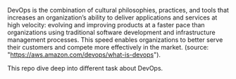 DevOps is the combination of cultural philosophies, practices, and tools that increases an organization’s ability to deliver applications and services at high velocity: evolving and improving products at a faster pace than organizations using traditional software development and infrastructure management processes. 
This speed enables organizations to better serve their customers and compete more effectively in the market. (source: "https://aws.amazon.com/devops/what-is-devops").

This repo dive deep into different task about DevOps.
